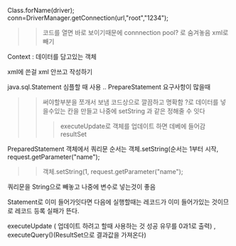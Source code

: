 <p>Class.forName(driver);
conn=DriverManager.getConnection(url,&quot;root&quot;,&quot;1234&quot;);</p>
<blockquote>
<blockquote>
<p>코드를 열면 바로 보이기때문에  connnection pool? 로 숨겨놓음
xml로 빼기</p>
</blockquote>
</blockquote>
<p>Context : 데이터를 담고있는 객체</p>
<p>xml에 쓴걸 xml 안쓰고 작성하기</p>
<p>java.sql.Statement
심플할 때 사용
.. PrepareStatement
요구사항이 많을때</p>
<blockquote>
<blockquote>
<p>써야할부분을 쪼개서 보냄
코드상으로 깔끔하고 명확함
?로 데이터를 넣을수있는 칸을 만들고 나중에 setString 과 같은 정해줄 수 잇다</p>
<blockquote>
<p>executeUpdate로 객체를 업데이트 하면 데베에 들어감
resultSet </p>
</blockquote>
</blockquote>
</blockquote>
<p>PreparedStatement 객체에서 쿼리문 순서는
객체.setString(순서는 1부터 시작, request.getParameter(&quot;name&quot;);</p>
<blockquote>
<blockquote>
<p>객체.setString(1, request.getParameter(&quot;name&quot;);</p>
</blockquote>
</blockquote>
<p>쿼리문을 String으로 빼놓고 나중에 변수로 넣는것이 좋음</p>
<p>Statement로 이미 들어가잇다면 다음에 실행할때는 레코드가 이미 들어가있는 것이므로 레코드 등록 실패가 뜬다.</p>
<p>executeUpdate ( 업데이트 하려고 할때 사용하는 것 성공 유무를 0과1로 출력)
, executeQuery()(ResultSet으로 결과값을 가져온다)</p>